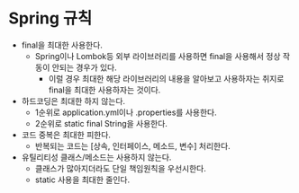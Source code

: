 Spring 규칙
=================

- final을 최대한 사용한다.
    + Spring이나 Lombok등 외부 라이브러리를 사용하면 final을 사용해서 정상 작동이 안되는 경우가 있다.
        * 이럴 경우 최대한 해당 라이브러리의 내용을 알아보고 사용하자는 취지로 final을 최대한 사용하자는 것이다.
- 하드코딩은 최대한 하지 않는다.
    + 1순위로 application.yml이나 .properties를 사용한다.
    + 2순위로 static final String을 사용한다.
- 코드 중복은 최대한 피한다.
    + 반복되는 코드는 [상속, 인터페이스, 메소드, 변수] 처리한다.
- 유틸리티성 클래스/메소드는 사용하지 않는다.
    + 클래스가 많아지더라도 단일 책임원칙을 우선시한다.
    + static 사용을 최대한 줄인다.